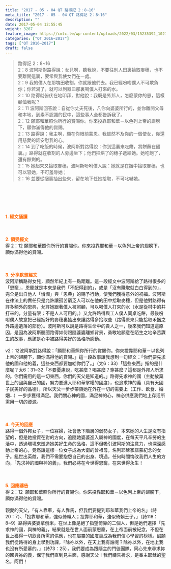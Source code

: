 ```yaml
---
title: "2017 - 05 - 04 QT 路得記 2：8~16"
meta_title: "2017 - 05 - 04 QT 路得記 2：8~16"
description: ""
date: 2017-05-04 12:55:45
weight: 3267
feature_image: https://cmtc.tw/wp-content/uploads/2022/03/15235392_10211799862337740_180693556567566654_o-1.webp
categories: ["QT 2016~2017"]
tags: ["QT 2016~2017"]
draft: false
---
```


<blockquote>路得記 2：8~16<br />
2：8 波阿斯對路得說：女兒啊，聽我說，不要往別人田裏拾取麥穗，也不要離開這裏，要常與我使女們在一處。<br />
2：9 我的僕人在那塊田收割，你就跟他們去。我已經吩咐僕人不可欺負你；你若渴了，就可以到器皿那裏喝僕人打來的水。<br />
2：10 路得就俯伏在地叩拜，對他說：我既是外邦人，怎麼蒙你的恩，這樣顧恤我呢？<br />
2：11 波阿斯回答說：自從你丈夫死後，凡你向婆婆所行的，並你離開父母和本地，到素不認識的民中，這些事人全都告訴我了。<br />
2：12 願耶和華照你所行的賞賜你。你來投靠耶和華－以色列上帝的翅膀下，願你滿得他的賞賜。<br />
2：13 路得說：我主啊，願在你眼前蒙恩。我雖然不及你的一個使女，你還用慈愛的話安慰我的心。<br />
2：14 到了吃飯的時候，波阿斯對路得說：你到這裏來吃餅，將餅蘸在醋裏。」路得就在收割的人旁邊坐下；他們把烘了的穗子遞給她。她吃飽了，還有餘剩的。<br />
2：15 她起來又拾取麥穗，波阿斯吩咐僕人說：她就是在捆中拾取麥穗，也可以容她，不可羞辱她；<br />
2：16 並要從捆裏抽出些來，留在地下任她拾取，不可叱嚇她。</blockquote><br />
&nbsp;<br />
<br />
&nbsp;<br />
<br />
<span style="color: #ff6600;"><strong>1. </strong><strong>經文誦讀</strong></span><br />
<br />
<span style="color: #ff6600;"><strong> </strong></span><br />
<br />
<span style="color: #ff6600;"><strong>2. </strong><strong>領受經文<br />
</strong></span>得 2：12 願耶和華照你所行的賞賜你。你來投靠耶和華－以色列上帝的翅膀下，願你滿得他的賞賜。<br />
<br />
&nbsp;<br />
<br />
<span style="color: #ff6600;"><strong>3. 分享默想經文<br />
</strong></span>波阿斯稱路得女兒，顯然年紀上有一點距離。這一段經文中波阿斯給了路得很多的「恩竉」，恩竉就是本來是我們「不配得到的」，或是「沒有賺取就白白得到的」，完全是出自他人「憐憫」與「恩典」的賜予行動，使我們獲得意外的祝福。波阿斯在律法上的責任只是允許讓孤苦窮乏人可以在他的田中拾取麥穗，但是他對路得有許多額外的恩典，允許她跟著僕人被照顧，可以喝僕人打來的水（水是從村中的井打來的，分量有限；不是人人可用的。）又允許路得與工人僕人同桌吃餅，最後吩咐僕人故意把已經捆好的麥穗裏抽出來讓路得多拾取些（路得原來只能拾取禾捆之外路邊遺落的部份）。波阿斯可以說是路得生命中的貴人之一，後來我們知道這原因，是因為波阿斯聽聞路得如何跟隨婆婆離鄉背景，勇敢地願意在陌生之地辛苦謀生的故事，應該是心中被路得美好的品格所感動。<br />
<br />
v2：12波阿斯對路得說：「願耶和華照你所行的賞賜你。你來投靠耶和華－以色列上帝的翅膀下，願你滿得他的賞賜。」這一段故事讓我想到一句經文：「你們要先求他的國和他的義，這些東西都要加給你們了。」（太6：33）「這些東西」指的是什麼呢？太6：31~32「不要憂慮說，吃甚麼？喝甚麼？穿甚麼？這都是外邦人所求的。你們需用的這一切東西，你們的天父是知道的。」路得先求神的國（主動放棄世上的國與自己的國，努力要進入耶和華掌權的國度），也追求神的義（具有天國子民美好的品德），所以天父一步步帶領她在外在一切的需要上（工作、飲食、婚姻…）一步步獲得滿足。我們關心神的國，滿足神的心，神必供應我們地上存活所需用一切的資源。<br />
<br />
&nbsp;<br />
<br />
<span style="color: #ff6600;"><strong>4. 今天的回應<br />
</strong></span>路得一個外邦女子，一位寡婦，社會低下階層的弱勢女子，本來她的人生是沒有指望的，但是她投資在對的方向，追隨她婆婆進入屬神的國度，在每天平凡辛勞的生活中，透過環境來塑造她美好生命的品格，這不但吸引波阿斯的注意力，也深深感動上帝的心，竟然讓這樣一位女子成為大衛的曾祖母，名列耶穌家譜蒙紀念的女子。亂世出英雌，我們不需要抱怨自己的出身、境遇，任何時間悔改我們人生的方向，「先求神的國與神的義」，我們必將在今世得恩竉，在來世得永生！<br />
<br />
&nbsp;<br />
<br />
<span style="color: #ff6600;"><strong>5. 回應禱告<br />
</strong></span>得 2：12  願耶和華照你所行的賞賜你。你來投靠耶和華－以色列上帝的翅膀下，願你滿得他的賞賜。<br />
<br />
親愛的天父，「有人靠車，有人靠馬，但我們要提到耶和華我們上帝的名」（詩20：7）、「投靠耶和華，強似倚賴人；投靠耶和華，強似倚賴王子。」（詩118：8~9）路得與婆婆拿俄米，在世上像是絕了指望倚靠的二個人，但是她們選擇「先求神的國，與神的義」，結果就是在世人面前蒙恩竉，在上帝面前被紀念，不但在世上獲得一切飲食所需的供應，也在屬靈的國度裏成為我們信心學習的榜樣。誠願我們從路得的身上學到功課，「除祢以外，在天上我有誰呢？除祢以外，在地上我也沒有所愛慕的。」（詩73：25），我們要成為跟隨主的門徒團隊，同心先來尋求祢的國與祢的義，保守我們直到見主面，感謝天父！我們禱告祈求，是奉主耶穌的聖名，阿們！
        